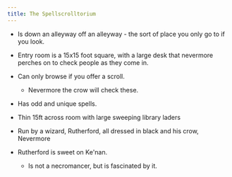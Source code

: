 ```yaml
---
title: The Spellscrolltorium
---
```

- Is down an alleyway off an alleyway - the sort of place you only go to if you look.
- Entry room is a 15x15 foot square, with a large desk that nevermore perches on to check people as they come in.
- Can only browse if you offer a scroll.
	- Nevermore the crow will check these.
- Has odd and unique spells.
- Thin 15ft across room with large sweeping library laders

- Run by a wizard, Rutherford, all dressed in black and his crow, Nevermore
- Rutherford is sweet on Ke'nan.
	- Is not a necromancer, but is fascinated by it.
